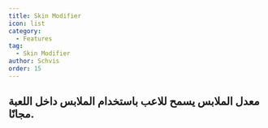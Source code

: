 ```yaml
---
title: Skin Modifier
icon: list
category:
  - Features
tag:
  - Skin Modifier
author: Schvis
order: 15
---
```


## معدل الملابس يسمح للاعب باستخدام الملابس داخل اللعبة مجانًا.
